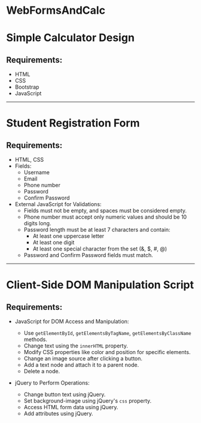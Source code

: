 # WebFormsAndCalc

# Simple Calculator Design

## Requirements:
- HTML
- CSS
- Bootstrap
- JavaScript

---

# Student Registration Form

## Requirements:
- HTML, CSS
- Fields:
  - Username
  - Email
  - Phone number
  - Password
  - Confirm Password
- External JavaScript for Validations:
  - Fields must not be empty, and spaces must be considered empty.
  - Phone number must accept only numeric values and should be 10 digits long.
  - Password length must be at least 7 characters and contain:
    - At least one uppercase letter
    - At least one digit
    - At least one special character from the set (&, $, #, @)
  - Password and Confirm Password fields must match.

---

# Client-Side DOM Manipulation Script

## Requirements:
- JavaScript for DOM Access and Manipulation:
  - Use `getElementById`, `getElementsByTagName`, `getElementsByClassName` methods.
  - Change text using the `innerHTML` property.
  - Modify CSS properties like color and position for specific elements.
  - Change an image source after clicking a button.
  - Add a text node and attach it to a parent node.
  - Delete a node.

- jQuery to Perform Operations:
  - Change button text using jQuery.
  - Set background-image using jQuery's `css` property.
  - Access HTML form data using jQuery.
  - Add attributes using jQuery.
